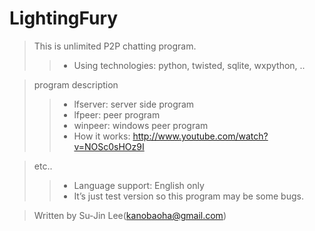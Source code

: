 LightingFury
============

>This is unlimited P2P chatting program.
>>* Using technologies: python, twisted, sqlite, wxpython, ..


>program description
>>* lfserver: server side program
>>* lfpeer: peer program
>>* winpeer: windows peer program
>>* How it works: http://www.youtube.com/watch?v=NOSc0sHOz9I


>etc..
>>* Language support: English only 
>>* It’s just test version so this program may be some bugs.


>Written by Su-Jin Lee(kanobaoha@gmail.com)
